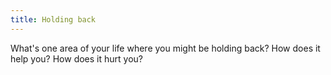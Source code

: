 ```yaml
---
title: Holding back
---
```


What's one area of your life where you might be holding back? How does it help you? How does it hurt you?
